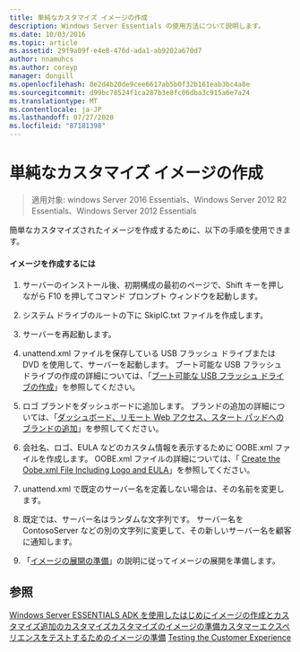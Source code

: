 ```yaml
---
title: 単純なカスタマイズ イメージの作成
description: Windows Server Essentials の使用方法について説明します。
ms.date: 10/03/2016
ms.topic: article
ms.assetid: 29f9a09f-e4e8-476d-ada1-ab9202a670d7
author: nnamuhcs
ms.author: coreyp
manager: dongill
ms.openlocfilehash: 8e2d4b20de9cee6617ab5b0f32b161eab3bc4a8e
ms.sourcegitcommit: d99bc78524f1ca287b3e8fc06dba3c915a6e7a24
ms.translationtype: MT
ms.contentlocale: ja-JP
ms.lasthandoff: 07/27/2020
ms.locfileid: "87181398"
---
```

# <a name="create-a-simple-customized-image"></a>単純なカスタマイズ イメージの作成

>適用対象: windows Server 2016 Essentials、Windows Server 2012 R2 Essentials、Windows Server 2012 Essentials

簡単なカスタマイズされたイメージを作成するために、以下の手順を使用できます。

#### <a name="to-create-the-image"></a>イメージを作成するには

1.  サーバーのインストール後、初期構成の最初のページで、Shift キーを押しながら F10 を押してコマンド プロンプト ウィンドウを起動します。

2.  システム ドライブのルートの下に SkipIC.txt ファイルを作成します。

3.  サーバーを再起動します。

4.  unattend.xml ファイルを保存している USB フラッシュ ドライブまたは DVD を使用して、サーバーを起動します。 ブート可能な USB フラッシュ ドライブの作成の詳細については、「[ブート可能な USB フラッシュ ドライブの作成](Create-a-Bootable-USB-Flash-Drive.md)」を参照してください。

5.  ロゴ ブランドをダッシュボードに追加します。 ブランドの追加の詳細については、「[ダッシュボード、リモート Web アクセス、スタート パッドへのブランドの追加](Add-Branding-to-the-Dashboard--Remote-Web-Access--and-Launchpad.md)」を参照してください。

6.  会社名、ロゴ、EULA などのカスタム情報を表示するために OOBE.xml ファイルを作成します。 OOBE.xml ファイルの詳細については、「 [Create the Oobe.xml File Including Logo and EULA](Create-the-Oobe.xml-File-Including-Logo-and-EULA.md)」を参照してください。

7.  unattend.xml で既定のサーバー名を定義しない場合は、その名前を変更します。

8.  既定では、サーバー名はランダムな文字列です。 サーバー名を ContosoServer などの別の文字列に変更して、その新しいサーバー名を顧客に通知します。

9. 「[イメージの展開の準備](Preparing-the-Image-for-Deployment.md)」の説明に従ってイメージの展開を準備します。

## <a name="see-also"></a>参照
 [Windows Server ESSENTIALS ADK を使用したはじめに](Getting-Started-with-the-Windows-Server-Essentials-ADK.md)[イメージの作成とカスタマイズ追加の](Creating-and-Customizing-the-Image.md)[カスタマイズカスタマイズ](Additional-Customizations.md)[のイメージの準備カスタマーエクスペリエンスをテストするためのイメージの準備](Preparing-the-Image-for-Deployment.md) [Testing the Customer Experience](Testing-the-Customer-Experience.md)
